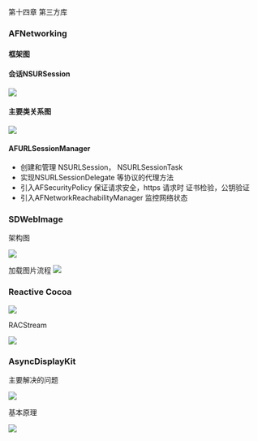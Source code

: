 第十四章 第三方库

### AFNetworking

#### 框架图

#### 会话NSURSession

![](https://i.loli.net/2019/04/19/5cb92763a70c9.jpg)

#### 主要类关系图

![](https://i.loli.net/2019/04/19/5cb927e446880.jpg)


#### AFURLSessionManager 

- 创建和管理 NSURLSession， NSURLSessionTask 
- 实现NSURLSessionDelegate 等协议的代理方法
- 引入AFSecurityPolicy 保证请求安全，https 请求时 证书检验，公钥验证
- 引入AFNetworkReachabilityManager 监控网络状态


### SDWebImage 

架构图

![](https://i.loli.net/2019/04/19/5cb92fed65b5f.jpg)

加载图片流程
![](https://i.loli.net/2019/04/19/5cb93011b9d52.jpg)


### Reactive Cocoa

![](https://i.loli.net/2019/04/19/5cb9303d51275.jpg)

RACStream

![](https://i.loli.net/2019/04/19/5cb930588621e.jpg)

### AsyncDisplayKit

主要解决的问题

![](https://i.loli.net/2019/04/19/5cb93096d7ecd.jpg)

基本原理

![](https://i.loli.net/2019/04/19/5cb930c6d0bff.jpg)